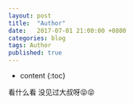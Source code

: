 ```yaml
---
layout: post
title:  "Author"
date:   2017-07-01 21:00:00 +0800
categories: blog
tags: Author
published: true
---
```


* content
{:toc}

看什么看 没见过大叔呀😝:stuck_out_tongue_closed_eyes:
